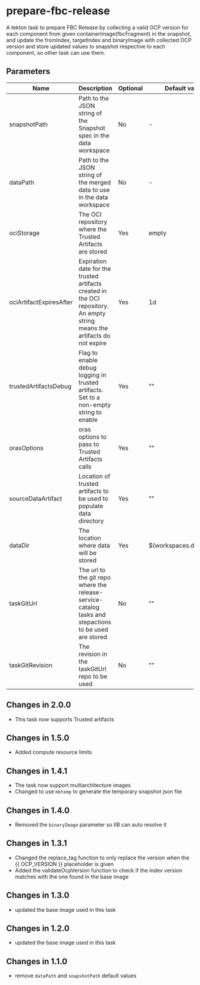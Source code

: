 # prepare-fbc-release

A tekton task to prepare FBC Release by collecting a valid
OCP version for each component from given
containerImage(fbcFragment) in the snapshot, and update
the fromIndex, targetIndex and binaryImage with collected
OCP version and store updated values to snapshot respective
to each component, so other task can use them.

## Parameters

| Name                    | Description                                                                                                                | Optional | Default value           |
|-------------------------|----------------------------------------------------------------------------------------------------------------------------|----------|-------------------------|
| snapshotPath            | Path to the JSON string of the Snapshot spec in the data workspace                                                         | No       | -                       |
| dataPath                | Path to the JSON string of the merged data to use in the data workspace                                                    | No       | -                       |
| ociStorage              | The OCI repository where the Trusted Artifacts are stored                                                                  | Yes      | empty                   |
| ociArtifactExpiresAfter | Expiration date for the trusted artifacts created in the OCI repository. An empty string means the artifacts do not expire | Yes      | 1d                      |
| trustedArtifactsDebug   | Flag to enable debug logging in trusted artifacts. Set to a non-empty string to enable                                     | Yes      | ""                      |
| orasOptions             | oras options to pass to Trusted Artifacts calls                                                                            | Yes      | ""                      | 
| sourceDataArtifact      | Location of trusted artifacts to be used to populate data directory                                                        | Yes      | ""                      |
| dataDir                 | The location where data will be stored                                                                                     | Yes      | $(workspaces.data.path) |
| taskGitUrl              | The url to the git repo where the release-service-catalog tasks and stepactions to be used are stored                      | No       | ""                      |
| taskGitRevision         | The revision in the taskGitUrl repo to be used                                                                             | No       | ""                      |

## Changes in 2.0.0
* This task now supports Trusted artifacts

## Changes in 1.5.0
* Added compute resource limits

## Changes in 1.4.1
* The task now support multiarchitecture images
* Changed to use `mktemp` to generate the temporary snapshot json file

## Changes in 1.4.0
* Removed the `binaryImage` parameter so IIB can auto resolve it

## Changes in 1.3.1
* Changed the replace_tag function to only replace the version when the {{ OCP_VERSION }}
  placeholder is given
* Added the validateOcpVersion function to check if the index version matches with the one
  found in the base image

## Changes in 1.3.0
* updated the base image used in this task

## Changes in 1.2.0
* updated the base image used in this task

## Changes in 1.1.0
* remove `dataPath` and `snapshotPath` default values
